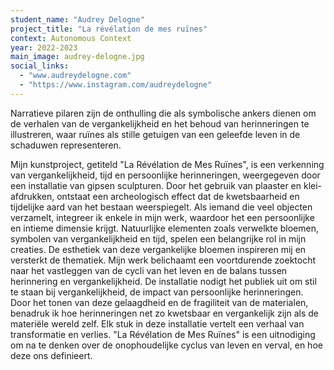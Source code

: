 ```yaml
---
student_name: "Audrey Delogne"
project_title: "La révélation de mes ruïnes"
context: Autonomous Context
year: 2022-2023
main_image: audrey-delogne.jpg
social_links:
  - "www.audreydelogne.com"
  - "https://www.instagram.com/audreydelogne"
---
```

Narratieve pilaren zijn de onthulling die als symbolische ankers dienen om de verhalen van de vergankelijkheid en het behoud van herinneringen te illustreren, waar ruïnes als stille getuigen van een geleefde leven in de schaduwen representeren.

Mijn kunstproject, getiteld "La Révélation de Mes Ruïnes", is een verkenning van vergankelijkheid, tijd en persoonlijke herinneringen, weergegeven door een installatie van gipsen sculpturen. Door het gebruik van plaaster en klei-afdrukken, ontstaat een archeologisch effect dat de kwetsbaarheid en tijdelijke aard van het bestaan weerspiegelt. Als iemand die veel objecten verzamelt, integreer ik enkele in mijn werk, waardoor het een persoonlijke en intieme dimensie krijgt. Natuurlijke elementen zoals verwelkte bloemen, symbolen van vergankelijkheid en tijd, spelen een belangrijke rol in mijn creaties. De esthetiek van deze vergankelijke bloemen inspireren mij en versterkt de thematiek. Mijn werk belichaamt een voortdurende zoektocht naar het vastleggen van de cycli van het leven en de balans tussen herinnering en vergankelijkheid. De installatie nodigt het publiek uit om stil te staan bij vergankelijkheid, de impact van persoonlijke herinneringen. Door het tonen van deze gelaagdheid en de fragiliteit van de materialen, benadruk ik hoe herinneringen net zo kwetsbaar en vergankelijk zijn als de materiële wereld zelf.  Elk stuk in deze installatie vertelt een verhaal van transformatie en verlies. "La Révélation de Mes Ruïnes" is een uitnodiging om na te denken over de onophoudelijke cyclus van leven en verval, en hoe deze ons definieert.